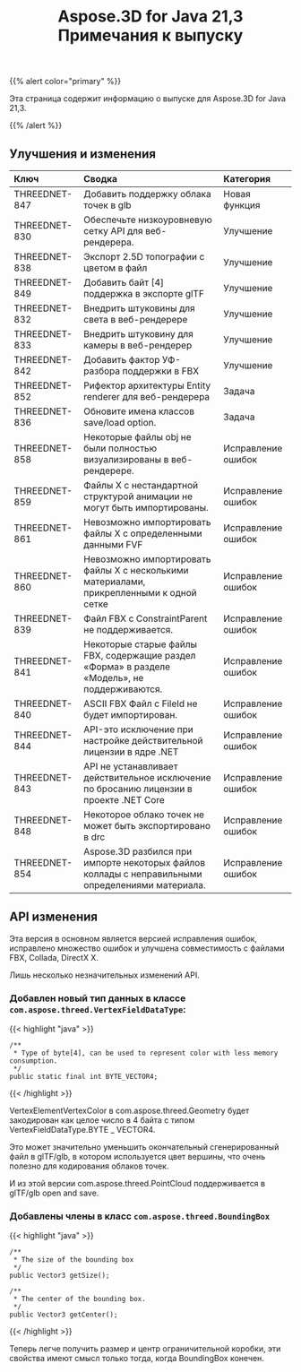 ﻿---
title: Aspose.3D for Java 21,3 Примечания к выпуску
type: docs
weight: 10
url: /ru/java/aspose-3d-for-java-21-3-release-notes/
---
{{% alert color="primary" %}}

Эта страница содержит информацию о выпуске для Aspose.3D for Java 21,3.

{{% /alert %}}
## **Улучшения и изменения**

|**Ключ**|**Сводка**|**Категория**|
|:- |:- |:- |
|THREEDNET-847 |Добавить поддержку облака точек в glb|Новая функция|
|THREEDNET-830 |Обеспечьте низкоуровневую сетку API для веб-рендерера.|Улучшение|
|THREEDNET-838 |Экспорт 2.5D топографии с цветом в файл|Улучшение|
|THREEDNET-849 |Добавить байт [4] поддержка в экспорте glTF|Улучшение|
|THREEDNET-832 |Внедрить штуковины для света в веб-рендерере|Улучшение|
|THREEDNET-833 |Внедрить штуковину для камеры в веб-рендерер|Улучшение|
|THREEDNET-842 |Добавить фактор УФ-разбора поддержки в FBX|Улучшение|
|THREEDNET-852 |Рифектор архитектуры Entity renderer для веб-рендерера|Задача|
|THREEDNET-836 |Обновите имена классов save/load option.|Задача|
|THREEDNET-858 |Некоторые файлы obj не были полностью визуализированы в веб-рендерере.|Исправление ошибок|
|THREEDNET-859 |Файлы X с нестандартной структурой анимации не могут быть импортированы.|Исправление ошибок|
|THREEDNET-861 |Невозможно импортировать файлы X с определенными данными FVF|Исправление ошибок|
|THREEDNET-860 |Невозможно импортировать файлы X с несколькими материалами, прикрепленными к одной сетке|Исправление ошибок|
|THREEDNET-839 |Файл FBX с ConstraintParent не поддерживается.|Исправление ошибок|
|THREEDNET-841 |Некоторые старые файлы FBX, содержащие раздел «Форма» в разделе «Модель», не поддерживаются.|Исправление ошибок|
|THREEDNET-840 |ASCII FBX Файл с FileId не будет импортирован.|Исправление ошибок|
|THREEDNET-844 |API-это исключение при настройке действительной лицензии в ядре .NET|Исправление ошибок|
|THREEDNET-843 |API не устанавливает действительное исключение по бросанию лицензии в проекте .NET Core|Исправление ошибок|
|THREEDNET-848 |Некоторое облако точек не может быть экспортировано в drc|Исправление ошибок|
|THREEDNET-854 |Aspose.3D разбился при импорте некоторых файлов коллады с неправильными определениями материала.|Исправление ошибок|


## API изменения ##


Эта версия в основном является версией исправления ошибок, исправлено множество ошибок и улучшена совместимость с файлами FBX, Collada, DirectX X.


Лишь несколько незначительных изменений API.

### Добавлен новый тип данных в классе `com.aspose.threed.VertexFieldDataType`:

{{< highlight "java" >}}

    /**
     * Type of byte[4], can be used to represent color with less memory consumption.
     */
    public static final int BYTE_VECTOR4;

{{< /highlight >}}

VertexElementVertexColor в com.aspose.threed.Geometry будет закодирован как целое число в 4 байта с типом VertexFieldDataType.BYTE _ VECTOR4.

Это может значительно уменьшить окончательный сгенерированный файл в glTF/glb, в котором используется цвет вершины, что очень полезно для кодирования облаков точек.

И из этой версии com.aspose.threed.PointCloud поддерживается в glTF/glb open and save.



### Добавлены члены в класс `com.aspose.threed.BoundingBox`


{{< highlight "java" >}}

    /**
     * The size of the bounding box
     */
    public Vector3 getSize();
  
    /**
     * The center of the bounding box.
     */
    public Vector3 getCenter();

{{< /highlight >}}

Теперь легче получить размер и центр ограничительной коробки, эти свойства имеют смысл только тогда, когда BoundingBox конечен.

